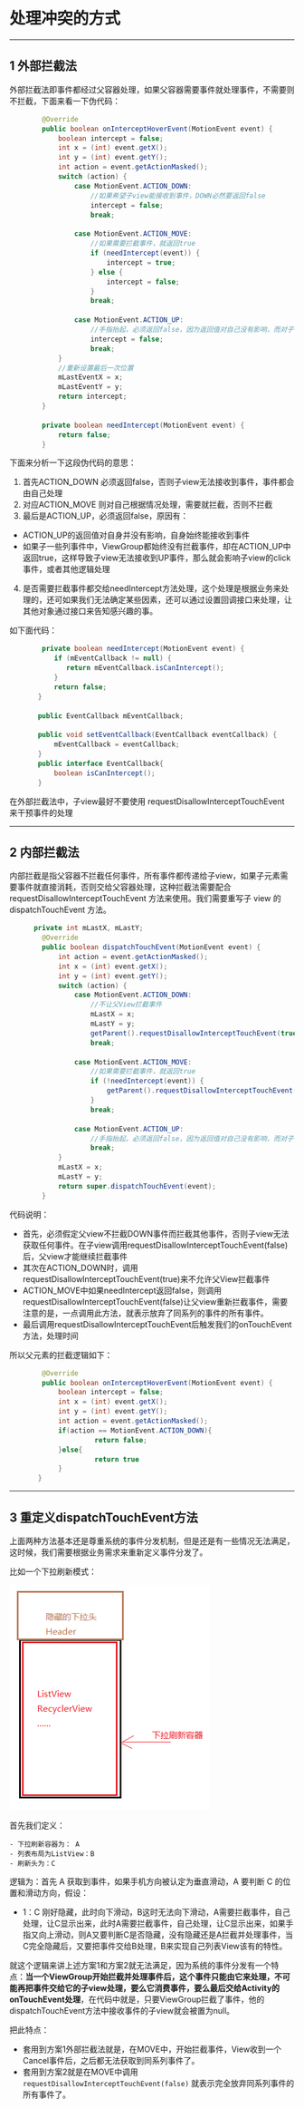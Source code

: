# 处理冲突的方式

----
## 1 外部拦截法

外部拦截法即事件都经过父容器处理，如果父容器需要事件就处理事件，不需要则不拦截，下面来看一下伪代码：

```java
        @Override
        public boolean onInterceptHoverEvent(MotionEvent event) {
            boolean intercept = false;
            int x = (int) event.getX();
            int y = (int) event.getY();
            int action = event.getActionMasked();
            switch (action) {
                case MotionEvent.ACTION_DOWN:
                    //如果希望子view能接收到事件，DOWN必然要返回false
                    intercept = false;
                    break;
    
                case MotionEvent.ACTION_MOVE:
                    //如果需要拦截事件，就返回true
                    if (needIntercept(event)) {
                        intercept = true;
                    } else {
                        intercept = false;
                    }
                    break;
    
                case MotionEvent.ACTION_UP:
                    //手指抬起，必须返回false，因为返回值对自己没有影响，而对子view可能有影响
                    intercept = false;
                    break;
            }
            //重新设置最后一次位置
            mLastEventX = x;
            mLastEventY = y;
            return intercept;
        }
    
        private boolean needIntercept(MotionEvent event) {
            return false;
        }
```

下面来分析一下这段伪代码的意思：

1. 首先ACTION_DOWN 必须返回false，否则子view无法接收到事件，事件都会由自己处理
2. 对应ACTION_MOVE 则对自己根据情况处理，需要就拦截，否则不拦截
3. 最后是ACTION_UP，必须返回false，原因有：
 - ACTION_UP的返回值对自身并没有影响，自身始终能接收到事件
 - 如果子一些列事件中，ViewGroup都始终没有拦截事件，却在ACTION_UP中返回true，这样导致子view无法接收到UP事件，那么就会影响子view的click事件，或者其他逻辑处理
4. 是否需要拦截事件都交给needIntercept方法处理，这个处理是根据业务来处理的，还可如果我们无法确定某些因素，还可以通过设置回调接口来处理，让其他对象通过接口来告知感兴趣的事。

如下面代码：
 
 ```java
         private boolean needIntercept(MotionEvent event) {
            if (mEventCallback != null) {
               return mEventCallback.isCanIntercept();
            }
            return false;
        }
    
        public EventCallback mEventCallback;
    
        public void setEventCallback(EventCallback eventCallback) {
            mEventCallback = eventCallback;
        }
        public interface EventCallback{
            boolean isCanIntercept();
        }
 ```

在外部拦截法中，子view最好不要使用 requestDisallowInterceptTouchEvent 来干预事件的处理

---
## 2 内部拦截法

内部拦截是指父容器不拦截任何事件，所有事件都传递给子view，如果子元素需要事件就直接消耗，否则交给父容器处理，这种拦截法需要配合 requestDisallowInterceptTouchEvent 方法来使用。我们需要重写子 view 的 dispatchTouchEvent 方法。

```java
      private int mLastX, mLastY;
        @Override
        public boolean dispatchTouchEvent(MotionEvent event) {
            int action = event.getActionMasked();
            int x = (int) event.getX();
            int y = (int) event.getY();
            switch (action) {
                case MotionEvent.ACTION_DOWN:
                    //不让父View拦截事件
                    mLastX = x;
                    mLastY = y;
                    getParent().requestDisallowInterceptTouchEvent(true);
                    break;
    
                case MotionEvent.ACTION_MOVE:
                    //如果需要拦截事件，就返回true
                    if (!needIntercept(event)) {
                        getParent().requestDisallowInterceptTouchEvent(false);
                    }
                    break;
    
                case MotionEvent.ACTION_UP:
                    //手指抬起，必须返回false，因为返回值对自己没有影响，而对子view可能有影响
                    break;
            }
            mLastX = x;
            mLastY = y;
            return super.dispatchTouchEvent(event);
        }
```

代码说明：

- 首先，必须假定父view不拦截DOWN事件而拦截其他事件，否则子view无法获取任何事件。在子view调用requestDisallowInterceptTouchEvent(false)后，父view才能继续拦截事件
- 其次在ACTION_DOWN时，调用requestDisallowInterceptTouchEvent(true)来不允许父View拦截事件
- ACTION_MOVE中如果needIntercept返回false，则调用requestDisallowInterceptTouchEvent(false)让父view重新拦截事件，需要注意的是，一点调用此方法，就表示放弃了同系列的事件的所有事件。
- 最后调用requestDisallowInterceptTouchEvent后触发我们的onTouchEvent方法，处理时间


所以父元素的拦截逻辑如下：

```java
        @Override
        public boolean onInterceptHoverEvent(MotionEvent event) {
            boolean intercept = false;
            int x = (int) event.getX();
            int y = (int) event.getY();
            int action = event.getActionMasked();
            if(action == MotionEvent.ACTION_DOWN){
                     return false;
            }else{
                     return true
            }
       }
```

---
## 3 重定义dispatchTouchEvent方法

上面两种方法基本还是尊重系统的事件分发机制，但是还是有一些情况无法满足，这时候，我们需要根据业务需求来重新定义事件分发了。

比如一个下拉刷新模式：

![](index_files/a82d3a60-00de-4002-9c7e-85d4f4d497c6.png)

首先我们定义：

    - 下拉刷新容器为： A
    - 列表布局为ListView：B
    - 刷新头为：C

逻辑为：首先 A 获取到事件，如果手机方向被认定为垂直滑动，A 要判断 C 的位置和滑动方向，假设：

- 1：C 刚好隐藏，此时向下滑动，B这时无法向下滑动，A需要拦截事件，自己处理，让C显示出来，此时A需要拦截事件，自己处理，让C显示出来，如果手指又向上滑动，则A又要判断C是否隐藏，没有隐藏还是A拦截并处理事件，当C完全隐藏后，又要把事件交给B处理，B来实现自己列表View该有的特性。

就这个逻辑来讲上述方案1和方案2就无法满足，因为系统的事件分发有一个特点：**当一个ViewGroup开始拦截并处理事件后，这个事件只能由它来处理，不可能再把事件交给它的子view处理，要么它消费事件，要么最后交给Activity的onTouchEvent处理**，在代码中就是，只要ViewGroup拦截了事件，他的dispatchTouchEvent方法中接收事件的子view就会被置为null。

把此特点：

- 套用到方案1外部拦截法就是，在MOVE中，开始拦截事件，View收到一个Cancel事件后，之后都无法获取到同系列事件了。
- 套用到方案2就是在MOVE中调用 `requestDisallowInterceptTouchEvent(false)` 就表示完全放弃同系列事件的所有事件了。